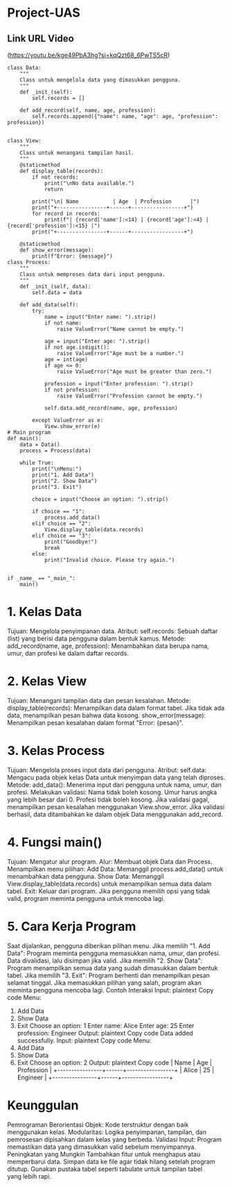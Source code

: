 # Project-UAS
## Link URL Video
(https://youtu.be/kge49PbA3hg?si=kqQzt68_6PwTS5cR)
```
class Data:
    """
    Class untuk mengelola data yang dimasukkan pengguna.
    """
    def _init_(self):
        self.records = []

    def add_record(self, name, age, profession):
        self.records.append({"name": name, "age": age, "profession": profession})


class View:
    """
    Class untuk menangani tampilan hasil.
    """
    @staticmethod
    def display_table(records):
        if not records:
            print("\nNo data available.")
            return

        print("\n| Name           | Age  | Profession      |")
        print("+----------------+------+-----------------+")
        for record in records:
            print(f"| {record['name']:<14} | {record['age']:<4} | {record['profession']:<15} |")
        print("+----------------+------+-----------------+")

    @staticmethod
    def show_error(message):
        print(f"Error: {message}")
class Process:
    """
    Class untuk memproses data dari input pengguna.
    """
    def _init_(self, data):
        self.data = data

    def add_data(self):
        try:
            name = input("Enter name: ").strip()
            if not name:
                raise ValueError("Name cannot be empty.")

            age = input("Enter age: ").strip()
            if not age.isdigit():
                raise ValueError("Age must be a number.")
            age = int(age)
            if age <= 0:
                raise ValueError("Age must be greater than zero.")

            profession = input("Enter profession: ").strip()
            if not profession:
                raise ValueError("Profession cannot be empty.")

            self.data.add_record(name, age, profession)

        except ValueError as e:
            View.show_error(e)
# Main program
def main():
    data = Data()
    process = Process(data)

    while True:
        print("\nMenu:")
        print("1. Add Data")
        print("2. Show Data")
        print("3. Exit")

        choice = input("Choose an option: ").strip()

        if choice == "1":
            process.add_data()
        elif choice == "2":
            View.display_table(data.records)
        elif choice == "3":
            print("Goodbye!")
            break
        else:
            print("Invalid choice. Please try again.")


if _name_ == "_main_":
    main()

```
# 1. Kelas Data
Tujuan: Mengelola penyimpanan data.
Atribut:
self.records: Sebuah daftar (list) yang berisi data pengguna dalam bentuk kamus.
Metode:
add_record(name, age, profession): Menambahkan data berupa nama, umur, dan profesi ke dalam daftar records.
# 2. Kelas View
Tujuan: Menangani tampilan data dan pesan kesalahan.
Metode:
display_table(records):
Menampilkan data dalam format tabel.
Jika tidak ada data, menampilkan pesan bahwa data kosong.
show_error(message):
Menampilkan pesan kesalahan dalam format "Error: {pesan}".
# 3. Kelas Process
Tujuan: Mengelola proses input data dari pengguna.
Atribut:
self.data: Mengacu pada objek kelas Data untuk menyimpan data yang telah diproses.
Metode:
add_data():
Menerima input dari pengguna untuk nama, umur, dan profesi.
Melakukan validasi:
Nama tidak boleh kosong.
Umur harus angka yang lebih besar dari 0.
Profesi tidak boleh kosong.
Jika validasi gagal, menampilkan pesan kesalahan menggunakan View.show_error.
Jika validasi berhasil, data ditambahkan ke dalam objek Data menggunakan add_record.
# 4. Fungsi main()
Tujuan: Mengatur alur program.
Alur:
Membuat objek Data dan Process.
Menampilkan menu pilihan:
Add Data: Memanggil process.add_data() untuk menambahkan data pengguna.
Show Data: Memanggil View.display_table(data.records) untuk menampilkan semua data dalam tabel.
Exit: Keluar dari program.
Jika pengguna memilih opsi yang tidak valid, program meminta pengguna untuk mencoba lagi.
# 5. Cara Kerja Program
Saat dijalankan, pengguna diberikan pilihan menu.
Jika memilih "1. Add Data":
Program meminta pengguna memasukkan nama, umur, dan profesi.
Data divalidasi, lalu disimpan jika valid.
Jika memilih "2. Show Data":
Program menampilkan semua data yang sudah dimasukkan dalam bentuk tabel.
Jika memilih "3. Exit":
Program berhenti dan menampilkan pesan selamat tinggal.
Jika memasukkan pilihan yang salah, program akan meminta pengguna mencoba lagi.
Contoh Interaksi
Input:
plaintext
Copy code
Menu:
1. Add Data
2. Show Data
3. Exit
Choose an option: 1
Enter name: Alice
Enter age: 25
Enter profession: Engineer
Output:
plaintext
Copy code
Data added successfully.
Input:
plaintext
Copy code
Menu:
1. Add Data
2. Show Data
3. Exit
Choose an option: 2
Output:
plaintext
Copy code
| Name           | Age  | Profession      |
+----------------+------+-----------------+
| Alice          | 25   | Engineer        |
+----------------+------+-----------------+
# Keunggulan
Pemrograman Berorientasi Objek: Kode terstruktur dengan baik menggunakan kelas.
Modularitas: Logika penyimpanan, tampilan, dan pemrosesan dipisahkan dalam kelas yang berbeda.
Validasi Input: Program memastikan data yang dimasukkan valid sebelum menyimpannya.
Peningkatan yang Mungkin
Tambahkan fitur untuk menghapus atau memperbarui data.
Simpan data ke file agar tidak hilang setelah program ditutup.
Gunakan pustaka tabel seperti tabulate untuk tampilan tabel yang lebih rapi.
```
